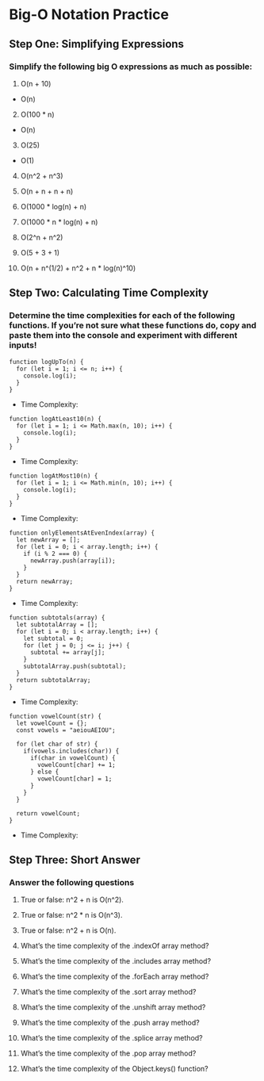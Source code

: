 # Big-O Notation Practice

## Step One: Simplifying Expressions

### Simplify the following big O expressions as much as possible:

1. O(n + 10)

- O(n)

2. O(100 * n)

- O(n)

3. O(25)

- O(1)

4. O(n^2 + n^3)



5. O(n + n + n + n)

6. O(1000 * log(n) + n)

7. O(1000 * n * log(n) + n)

8. O(2^n + n^2)

9. O(5 + 3 + 1)

10. O(n + n^(1/2) + n^2 + n * log(n)^10)

## Step Two: Calculating Time Complexity

### Determine the time complexities for each of the following functions. If you’re not sure what these functions do, copy and paste them into the console and experiment with different inputs!

```
function logUpTo(n) {
  for (let i = 1; i <= n; i++) {
    console.log(i);
  }
} 
```

- Time Complexity:

```
function logAtLeast10(n) {
  for (let i = 1; i <= Math.max(n, 10); i++) {
    console.log(i);
  }
}
```

- Time Complexity:

```
function logAtMost10(n) {
  for (let i = 1; i <= Math.min(n, 10); i++) {
    console.log(i);
  }
}
```

- Time Complexity:

```
function onlyElementsAtEvenIndex(array) {
  let newArray = [];
  for (let i = 0; i < array.length; i++) {
    if (i % 2 === 0) {
      newArray.push(array[i]);
    }
  }
  return newArray;
}
```

- Time Complexity:

```
function subtotals(array) {
  let subtotalArray = [];
  for (let i = 0; i < array.length; i++) {
    let subtotal = 0;
    for (let j = 0; j <= i; j++) {
      subtotal += array[j];
    }
    subtotalArray.push(subtotal);
  }
  return subtotalArray;
}
```

- Time Complexity:

```
function vowelCount(str) {
  let vowelCount = {};
  const vowels = "aeiouAEIOU";

  for (let char of str) {
    if(vowels.includes(char)) {
      if(char in vowelCount) {
        vowelCount[char] += 1;
      } else {
        vowelCount[char] = 1;
      }
    }
  }

  return vowelCount;
}
```

- Time Complexity:

## Step Three: Short Answer

### Answer the following questions

1. True or false: n^2 + n is O(n^2).

2. True or false: n^2 * n is O(n^3).

3. True or false: n^2 + n is O(n).

4. What’s the time complexity of the .indexOf array method?

5. What’s the time complexity of the .includes array method?

6. What’s the time complexity of the .forEach array method?

7. What’s the time complexity of the .sort array method?

8. What’s the time complexity of the .unshift array method?

9. What’s the time complexity of the .push array method?

10. What’s the time complexity of the .splice array method?

11. What’s the time complexity of the .pop array method?

12. What’s the time complexity of the Object.keys() function?

